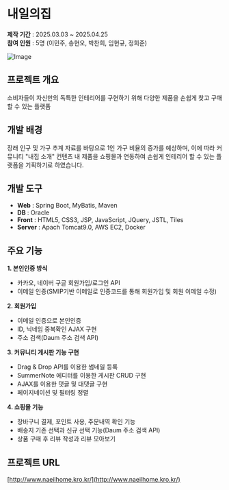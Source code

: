 # 내일의집

**제작 기간** : 2025.03.03 ~ 2025.04.25  
**참여 인원** : 5명 (이민주, 송현오, 박찬희, 임현규, 정희준)

![Image](https://github.com/user-attachments/assets/15f34efe-e0e8-4e70-9799-c70f66d2bf8b)

## 프로젝트 개요
소비자들이 자신만의 독특한 인테리어를 구현하기 위해 다양한 제품을 손쉽게 찾고 구매할 수 있는 플랫폼

## 개발 배경
장래 인구 및 가구 추계 자료를 바탕으로 1인 가구 비율의 증가를 예상하며, 이에 따라 커뮤니티 "내집 소개" 컨텐츠 내 제품을 쇼핑몰과 연동하여 손쉽게 인테리어 할 수 있는 플랫폼을 기획하기로 하였습니다.

## 개발 도구
- **Web** : Spring Boot, MyBatis, Maven
- **DB** : Oracle
- **Front** : HTML5, CSS3, JSP, JavaScript, JQuery, JSTL, Tiles
- **Server** : Apach Tomcat9.0, AWS EC2, Docker

## 주요 기능
**1. 본인인증 방식**
- 카카오, 네이버 구글 회원가입/로그인 API
- 이메일 인증(SMIP기반 이메일로 인증코드를 통해 회원가입 및 회원 이메일 수정)

**2. 회원가입**
- 이메일 인증으로 본인인증
- ID, 닉네임 중복확인 AJAX 구현
- 주소 검색(Daum 주소 검색 API)

**3. 커뮤니티 게시판 기능 구현**
- Drag & Drop API를 이용한 썸네일 등록
- SummerNote 에디터를 이용한 게시판 CRUD 구현
- AJAX를 이용한 댓글 및 대댓글 구현
- 페이지네이션 및 필터링 정렬

**4. 쇼핑몰 기능**
- 장바구니 결제, 포인트 사용, 주문내역 확인 기능
- 배송지 기존 선택과 신규 선택 기능(Daum 주소 검색 API)
- 상품 구매 후 리뷰 작성과 리뷰 모아보기

## 프로젝트 URL
[http://www.naeilhome.kro.kr/](http://www.naeilhome.kro.kr/)
